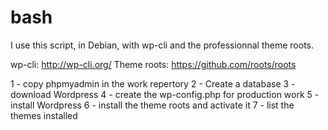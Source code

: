 bash
====
I use this script, in Debian, with wp-cli and the professionnal theme roots.

wp-cli: http://wp-cli.org/
Theme roots: https://github.com/roots/roots

1 - copy phpmyadmin in the work repertory
2 - Create a database
3 - download Wordpress
4 - create the wp-config.php for production work
5 - install Wordpress
6 - install the theme roots and activate it
7 - list the themes installed
